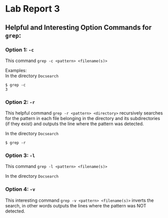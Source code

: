 # Lab Report 3
## Helpful and Interesting Option Commands for `grep`:
### Option 1: `-c`
This command `grep -c <pattern> <filename(s)>`

Examples:\
In the directory `Docsearch`
```
$ grep -c 
3
```

### Option 2: `-r`
This helpful command `grep -r <pattern> <directory>` recursively searches for the pattern in each file belonging in the directory and its subdirectories (if they exist) and outputs the line where the pattern was detected.

In the directory `Docsearch`
```
$ grep -r 
```
### Option 3: `-l`
This command `grep -l <pattern> <filename(s)>`

In the directory `Docsearch`

### Option 4: `-v`
This interesting command `grep -v <pattern> <filename(s)>` inverts the search, in other words outputs the lines where the pattern was NOT detected.
